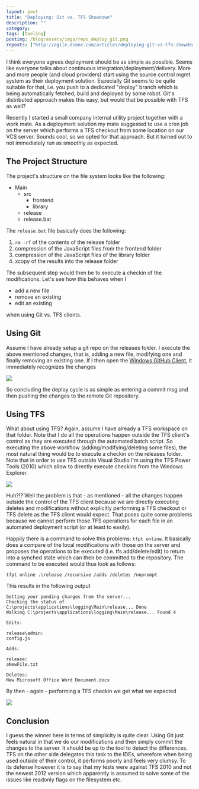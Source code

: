 ```yaml
---
layout: post
title: "Deploying: Git vs. TFS Showdown"
description: ""
category: 
tags: [tooling]
postimg: /blog/assets/imgs/repo_deploy_git.png
reposts: ["http://agile.dzone.com/articles/deploying-git-vs-tfs-showdown", "http://www.dotnetcodegeeks.com/2012/11/deploying-git-vs-tfs-showdown.html"]
---
```



I think everyone agrees deployment should be as simple as possible. Seems like everyone talks about continuous integration/deployment/delivery. More and more people (and cloud providers) start using the source control mgmt system as their deployment solution. Especially Git seems to be quite suitable for that, i.e. you push to a dedicated "deploy" branch which is being automatically fetched, build and deployed by some robot. Git's distributed approach makes this easy, but would that be possible with TFS as well?

Recently I started a small company internal utility project together with a work mate. As a deployment solution my mate suggested to use a cron job on the server which performs a TFS checkout from some location on our VCS server. Sounds cool, so we opted for that approach. But it turned out to not immediately run as smoothly as expected.

## The Project Structure
The project's structure on the file system looks like the following:

<ul>
    <li>
        Main
        <ul>
            <li>
                src
                <ul>
                    <li>frontend</li>
                    <li>library</li>
                </ul>
            </li>
            <li>release</li>
            <li>release.bat</li>
        </ul>
    </li>
</ul>

The `release.bat` file basically does the following:

1. `rm -rf` of the contents of the release folder
2. compression of the JavaScript files from the frontend folder
3. compression of the JavaScript files of the library folder
4. xcopy of the results into the release folder

The subsequent step would then be to execute a checkin of the modifications. Let's see how this behaves when I 

- add a new file
- remove an existing
- edit an existing

when using Git vs. TFS clients.

## Using Git
Assume I have already setup a git repo on the releases folder. I execute the above mentioned changes, that is, adding a new file, modifying one and finally removing an existing one. If I then open the [Windows GitHub Client](http://windows.github.com), it immediately recognizes the changes

![](/blog/assets/imgs/repo_deploy_git.png)

So concluding the deploy cycle is as simple as entering a commit msg and then pushing the changes to the remote Git repository.

## Using TFS
What about using TFS? Again, assume I have already a TFS workspace on that folder. Note that I do all the operations happen outside the TFS client's control as they are executed through the automated batch script. So executing the above workflow (adding/modifying/deleting some files), the most natural thing would be to execute a checkin on the releases folder. Note that in order to use TFS outside Visual Studio I'm using the TFS Power Tools (2010) which allow to directly execute checkins from the Windows Explorer.

![](/blog/assets/imgs/repo_deploy_tfsnochanges.png)

Huh?!? Well the problem is that - as mentioned - all the changes happen outside the control of the TFS client because we are directly executing deletes and modifications without explicitly performing a TFS checkout or TFS delete as the TFS client would expect. That poses quite some problems because we cannot perform those TFS operations for each file in an automated deployment script (or at least to easily).

Happily there is a command to solve this problems: `tfpt online`. It basically does a compare of the local modifications with those on the server and proposes the operations to be executed (i.e. tfs add/delete/edit) to return into a synched state which can then be committed to the repository. The command to be executed would thus look as follows:

    tfpt online .\release /recursive /adds /deletes /noprompt

This results in the following output

    Getting your pending changes from the server...
    Checking the status of C:\projects\applications\logging\Main\release... Done
    Walking C:\projects\applications\logging\Main\release... Found 4

    Edits:

    release\admin:
    config.js

    Adds:

    release:
    aNewFile.txt

    Deletes:
    New Microsoft Office Word Document.docx

By then - again - performing a TFS checkin we get what we expected

![](/blog/assets/imgs/repo_deploy_tfschanges.png)

## Conclusion
I guess the winner here in terms of simplicity is quite clear. Using Git just feels natural in that we do our modifications and then simply commit the changes to the server. It should be up to the tool to detect the differences. TFS on the other side delegates this task to the IDEs, wherefore when being used outside of their control, it performs poorly and feels very clumsy. To its defense however it is to say that my tests were against TFS 2010 and not the newest 2012 version which apparently is assumed to solve some of the issues like readonly flags on the filesystem etc.
